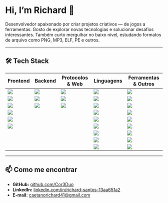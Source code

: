 # Hi, I’m **Richard** 👋

Desenvolvedor apaixonado por criar projetos criativos — de jogos a ferramentas. Gosto de explorar novas tecnologias e solucionar desafios interessantes.
Também curto mergulhar no baixo nível, estudando formatos de arquivo como PNG, MP3, ELF, PE e outros.

---

## 🛠️ Tech Stack

| Frontend                  | Backend                          | Protocolos & Web            | Linguagens                | Ferramentas & Outros         |
|---------------------------|----------------------------------|-----------------------------|---------------------------|------------------------------|
| <img src="https://img.shields.io/badge/-React-45b8d8?style=flat-square&logo=react&logoColor=white" />  | <img src="https://img.shields.io/badge/-NestJs-ea2845?style=flat-square&logo=nestjs&logoColor=white" />  | <img src="https://img.shields.io/badge/-HTTP-005C9C?style=flat-square&logo=http&logoColor=white" />      | <img src="https://img.shields.io/badge/-TypeScript-007ACC?style=flat-square&logo=typescript&logoColor=white" /> | <img src="https://img.shields.io/badge/-Docker-46a2f1?style=flat-square&logo=docker&logoColor=white" /> |
| <img src="https://img.shields.io/badge/-Webpack-8DD6F9?style=flat-square&logo=webpack&logoColor=white" />  | <img src="https://img.shields.io/badge/-Express-000000?style=flat-square&logo=express&logoColor=white" />  | <img src="https://img.shields.io/badge/-WebSocket-0094FF?style=flat-square&logo=websocket&logoColor=white" />  | <img src="https://img.shields.io/badge/-JavaScript-F7DF1E?style=flat-square&logo=javascript&logoColor=black" /> | <img src="https://img.shields.io/badge/-Insomnia-5849BE?style=flat-square&logo=insomnia&logoColor=white" /> |
| <img src="https://img.shields.io/badge/-Sass-CC6699?style=flat-square&logo=sass&logoColor=white" />      | <img src="https://img.shields.io/badge/-Nodejs-43853d?style=flat-square&logo=Node.js&logoColor=white" />   | <img src="https://img.shields.io/badge/-TLS-0078D2?style=flat-square&logo=openssl&logoColor=white" />       | <img src="https://img.shields.io/badge/-Python-3776AB?style=flat-square&logo=python&logoColor=white" />  | <img src="https://img.shields.io/badge/-Git-F05032?style=flat-square&logo=git&logoColor=white" />    |
| <img src="https://img.shields.io/badge/-Styled_Components-db7092?style=flat-square&logo=styled-components&logoColor=white" /> |                                  |                             | <img src="https://img.shields.io/badge/-C-%2300599C.svg?style=flat-square&logo=c&logoColor=white" />     | <img src="https://img.shields.io/badge/-npm-CB3837?style=flat-square&logo=npm&logoColor=white" />    |
| <img src="https://img.shields.io/badge/-PixiJS-E82969?style=flat-square&logo=pixijs&logoColor=white" />  |                                  |                             | <img src="https://img.shields.io/badge/-C++-00599C?style=flat-square&logo=c%2B%2B&logoColor=white" /> | <img src="https://img.shields.io/badge/-HTML5-E34F26?style=flat-square&logo=html5&logoColor=white" /> |
| <img src="https://img.shields.io/badge/-WebGL-990000?style=flat-square&logo=webgl&logoColor=white" />  |                                  |                             | <img src="https://img.shields.io/badge/-C%23-%23239120.svg?style=flat-square&logo=csharp&logoColor=white" /> | <img src="https://img.shields.io/badge/-Chrome-4285F4?style=flat-square&logo=googlechrome&logoColor=white" /> |
|                           |                                  |                             | <img src="https://img.shields.io/badge/java-%23ED8B00.svg?style=flat-square&logo=openjdk&logoColor=white" /> | <img src="https://img.shields.io/badge/-Android-3DDC84?style=flat-square&logo=android&logoColor=white" /> |
|                           |                                  |                             | <img src="https://img.shields.io/badge/-Kotlin-0095D5?style=flat-square&logo=kotlin&logoColor=white" /> | <img src="https://img.shields.io/badge/-Linux-FCC624?style=flat-square&logo=linux&logoColor=black" /> |
|                           |                                  |                             | <img src="https://img.shields.io/badge/-Lua-2C2D72?style=flat-square&logo=lua&logoColor=white" />    | <img src="https://img.shields.io/badge/-Windows-0078D6?style=flat-square&logo=windows&logoColor=white" /> |

---

## 📫 Como me encontrar

- **GitHub:** [github.com/Cor3Duo](https://github.com/Cor3Duo)  
- **LinkedIn:** [linkedin.com/in/richard-santos-13aa651a2](https://linkedin.com/in/richard-santos-13aa651a2)  
- **E‑mail:** caetanorichard41@gmail.com
